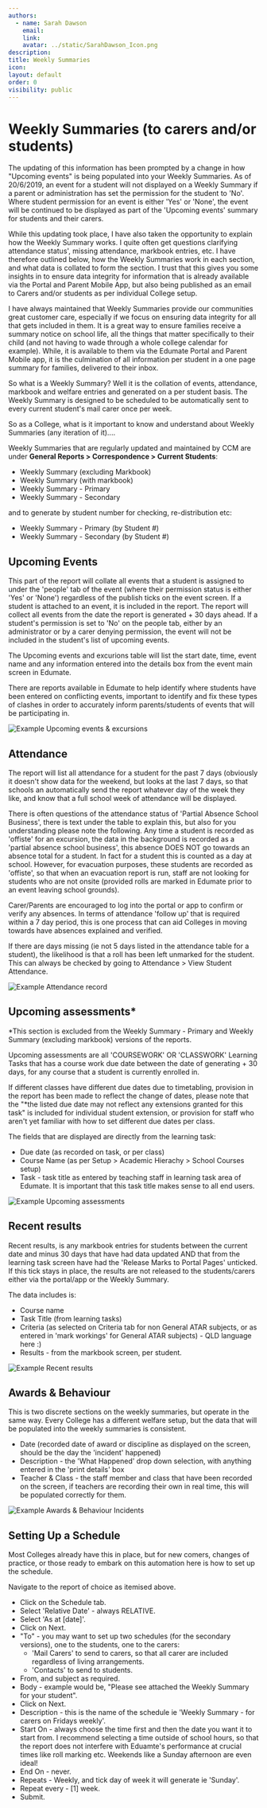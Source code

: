 ```yaml
---
authors:
  - name: Sarah Dawson
    email: 
    link: 
    avatar: ../static/SarahDawson_Icon.png
description: 
title: Weekly Summaries
icon: 
layout: default
order: 0
visibility: public
---
```

# Weekly Summaries (to carers and/or students)

The updating of this information has been prompted by a change in how "Upcoming events" is being populated into your Weekly Summaries.  As of 20/6/2019, an event for a student will not displayed on a Weekly Summary if a parent or administration has set the permission for the student to 'No'.  Where student permission for an event is either 'Yes' or 'None', the event will be continued to be displayed as part of the 'Upcoming events' summary for students and their carers.

While this updating took place, I have also taken the opportunity to explain how the Weekly Summary works.  I quite often get questions clarifying attendance status', missing attendance, markbook entries, etc.  I have therefore outlined below, how the Weekly Summaries work in each section, and what data is collated to form the section.  I trust that this gives you some insights in to ensure data integrity for information that is already available via the Portal and Parent Mobile App, but also being published as an email to Carers and/or students as per individual College setup.

I have always maintained that Weekly Summaries provide our communities great customer care, especially if we focus on ensuring data integrity for all that gets included in them.  It is a great way to ensure families receive a summary notice on school life, all the things that matter specifically to their child (and not having to wade through a whole college calendar for example).  While, it is available to them via the Edumate Portal and Parent Mobile app, it is the culmination of all information per student in a one page summary for families, delivered to their inbox.

So what is a Weekly Summary? Well it is the collation of events, attendance, markbook and welfare entries and generated on a per student basis.  The Weekly Summary is designed to be scheduled to be automatically sent to every current student's mail carer once per week.  

So as a College, what is it important to know and understand about Weekly Summaries (any iteration of it)....

Weekly Summaries that are regularly updated and maintained by CCM are under **General Reports > Correspondence > Current Students**:
- Weekly Summary (excluding Markbook)
- Weekly Summary (with markbook)
- Weekly Summary - Primary
- Weekly Summary - Secondary

and to generate by student number for checking, re-distribution etc:
- Weekly Summary - Primary (by Student #)
- Weekly Summary - Secondary (by Student #)

## Upcoming Events

This part of the report will collate all events that a student is assigned to under the 'people' tab of the event (where their permission status is either 'Yes' or 'None') regardless of the publish ticks on the event screen.  If a student is attached to an event, it is included in the report.  The report will collect all events from the date the report is generated + 30 days ahead.  If a student's permission is set to 'No' on the people tab, either by an administrator or by a carer denying permission, the event will not be included in the student's list of upcoming events.

The Upcoming events and excurions table will list the start date, time, event name and any information entered into the details box from the event main screen in Edumate.

There are reports available in Edumate to help identify where students have been entered on conflicting events, important to identify and fix these types of clashes in order to accurately inform parents/students of events that will be participating in.

![Example Upcoming events & excursions](../static/Edumate/WeeklySummaries/Upcoming_Events.png "Upcoming Events")

## Attendance

The report will list all attendance for a student for the past 7 days (obviously it doesn't show data for the weekend, but looks at the last 7 days, so that schools an automatically send the report whatever day of the week they like, and know that a full school week of attendance will be displayed.

There is often questions of the attendance status of 'Partial Absence School Business', there is text under the table to explain this, but also for you understanding please note the following.  Any time a student is recorded as 'offiste' for an excursion, the data in the background is recorded as a 'partial absence school business', this absence DOES NOT go towards an absence total for a student.  In fact for a student this is counted as a day at school.  However, for evacuation purposes, these students are recorded as 'offiste', so that when an evacuation report is run, staff are not looking for students who are not onsite (provided rolls are marked in Edumate prior to an event leaving school grounds).

Carer/Parents are encouraged to log into the portal or app to confirm or verify any absences.  In terms of attendance 'follow up' that is required within a 7 day period, this is one process that can aid Colleges in moving towards have absences explained and verified.

If there are days missing (ie not 5 days listed in the attendance table for a student), the likelihood is that a roll has been left unmarked for the student.  This can always be checked by going to Attendance > View Student Attendance.

![Example Attendance record](../static/Edumate/WeeklySummaries/Attendance.png "Attendance record")

## Upcoming assessments*

*This section is excluded from the Weekly Summary - Primary and Weekly Summary (excluding markbook) versions of the reports.

Upcoming assessments are all 'COURSEWORK' OR 'CLASSWORK' Learning Tasks that has a course work due date between the date of generating + 30 days, for any course that a student is currently enrolled in.

If different classes have different due dates due to timetabling, provision in the report has been made to reflect the change of dates, please note that the "*the listed due date may not reflect any extensions granted for this task" is included for individual student extension, or provision for staff who aren't yet familiar with how to set different due dates per class.

The fields that are displayed are directly from the learning task:
- Due date (as recorded on task, or per class)
- Course Name (as per Setup > Academic Hierachy > School Courses setup)
- Task - task title as entered by teaching staff in learning task area of Edumate.  It is important that this task title makes sense to all end users.

![Example Upcoming assessments](../static/Edumate/WeeklySummaries/Upcoming_Assessments.png "Upcoming Assessments")

## Recent results

Recent results, is any markbook entries for students between the current date and minus 30 days that have had data updated AND that from the learning task screen have had the 'Release Marks to Portal Pages' unticked.  If this tick stays in place, the results are not released to the students/carers either via the portal/app or the Weekly Summary.

The data includes is:
- Course name
- Task Title (from learning tasks)
- Criteria (as selected on Criteria tab for non General ATAR subjects, or as entered in 'mark workings' for General ATAR subjects) - QLD language here :)
- Results - from the markbook screen, per student.

![Example Recent results](../static/Edumate/WeeklySummaries/Recent_Results.png "Recent Results")

## Awards & Behaviour 

This is two discrete sections on the weekly summaries, but operate in the same way.  Every College has a different welfare setup, but the data that will be populated into the weekly summaries is consistent.
- Date (recorded date of award or discipline as displayed on the screen, should be the day the 'incident' happened)
- Description - the 'What Happened' drop down selection, with anything entered in the 'print details' box
- Teacher & Class - the staff member and class that have been recorded on the screen, if teachers are recording their own in real time, this will be populated correctly for them.

![Example Awards & Behaviour Incidents](../static/Edumate/WeeklySummaries/Awards_Behaviour.png "Awards & Behaviour")

## Setting Up a Schedule

Most Colleges already have this in place, but for new comers, changes of practice, or those ready to embark on this automation here is how to set up the schedule.

Navigate to the report of choice as itemised above.
- Click on the Schedule tab.
- Select 'Relative Date' - always RELATIVE.
- Select 'As at [date]'.
- Click on Next.
- "To" - you may want to set up two schedules (for the secondary versions), one to the students, one to the carers:
	+ 'Mail Carers' to send to carers, so that all carer are included regardless of living arrangements.
	+ 'Contacts' to send to students.
- From, and subject as required.
- Body - example would be, "Please see attached the Weekly Summary for your student".
- Click on Next.
- Description - this is the name of the schedule ie 'Weekly Summary - for carers on Fridays weekly'.
- Start On - always choose the time first and then the date you want it to start from.  I recommend selecting a time outside of school hours, so that the report does not interfere with Eduamte's performance at crucial times like roll marking etc.  Weekends like a Sunday afternoon are even ideal!
- End On - never.
- Repeats - Weekly, and tick day of week it will generate ie 'Sunday'.
- Repeat every - [1] week.
- Submit.